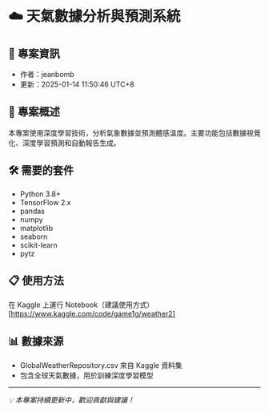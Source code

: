 # ☁️ 天氣數據分析與預測系統 

## 📌 專案資訊
- 作者：jeanbomb
- 更新：2025-01-14 11:50:46 UTC+8

## 🎯 專案概述
本專案使用深度學習技術，分析氣象數據並預測體感溫度。主要功能包括數據視覺化、深度學習預測和自動報告生成。

## 🛠️ 需要的套件
- Python 3.8+
- TensorFlow 2.x
- pandas
- numpy
- matplotlib
- seaborn
- scikit-learn
- pytz

## 📋 使用方法
在 Kaggle 上運行 Notebook（建議使用方式）
[https://www.kaggle.com/code/game1g/weather2]

## 📊 數據來源
- GlobalWeatherRepository.csv 來自 Kaggle 資料集
- 包含全球天氣數據，用於訓練深度學習模型

---
*💡 本專案持續更新中，歡迎貢獻與建議！*
